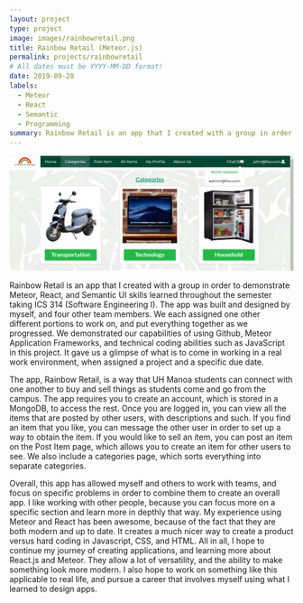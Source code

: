 ```yaml
---
layout: project
type: project
image: images/rainbowretail.png
title: Rainbow Retail (Meteor.js)
permalink: projects/rainbowretail
# All dates must be YYYY-MM-DD format!
date: 2019-09-28
labels:
  - Meteor
  - React
  - Semantic
  - Programming
summary: Rainbow Retail is an app that I created with a group in order to demonstrate our Meteor, React, and Semantic UI skills we learned throughout the semester.
---
```


<img class="ui medium right floated rounded image" src="/images/rainbowretail.png">

Rainbow Retail is an app that I created with a group in order to demonstrate Meteor, React, and Semantic UI skills learned throughout the semester taking ICS 314 (Software Engineering I). The app was built and designed by myself, and four other team members. We each assigned one other different portions to work on, and put everything together as we progressed. We demonstrated our capabilities of using Github, Meteor Application Frameworks, and technical coding abilities such as JavaScript in this project. It gave us a glimpse of what is to come in working in a real work environment, when assigned a project and a specific due date.

The app, Rainbow Retail, is a way that UH Manoa students can connect with one another to buy and sell things as students come and go from the campus. The app requires you to create an account, which is stored in a MongoDB, to access the rest. Once you are logged in, you can view all the items that are posted by other users, with descriptions and such. If you find an item that you like, you can message the other user in order to set up a way to obtain the item. If you would like to sell an item, you can post an item on the Post Item page, which allows you to create an item for other users to see. We also include a categories page, which sorts everything into separate categories. 

Overall, this app has allowed myself and others to work with teams, and focus on specific problems in order to combine them to create an overall app. I like working with other people, because you can focus more on a specific section and learn more in depthly that way. My experience using Meteor and React has been awesome, because of the fact that they are both modern and up to date. It creates a much nicer way to create a product versus hard coding in Javascript, CSS, and HTML. All in all, I hope to continue my journey of creating applications, and learning more about React.js and Meteor. They allow a lot of versatility, and the ability to make something look more modern. I also hope to work on something like this applicable to real life, and pursue a career that involves myself using what I learned to design apps. 

